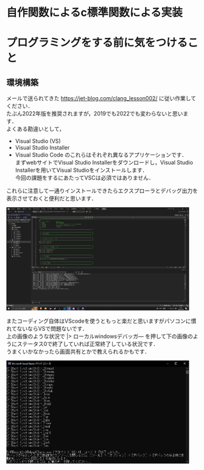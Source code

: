 # 自作関数によるc標準関数による実装

# プログラミングをする前に気をつけること

## 環境構築
メールで送られてきた https://jet-blog.com/clang_lesson002/ に従い作業してください．  
たぶん2022年版を推奨されますが，2019でも2022でも変わらないと思います．  
よくある勘違いとして，
- Visual Studio (VS)
- Visual Studio Installer
- Visual Studio Code
のこれらはそれぞれ異なるアプリケーションです．  
まずwebサイトでVisual Studio Installerをダウンロードし，Visual Studio Installerを用いてVisual Studioをインストールします．  
今回の課題をするにあたってVSCは必須ではありません．

これらに注意して一通りインストールできたらエクスプローラとデバッグ出力を表示させておくと便利だと思います．  

<img src="/img/vsstatus.png" alt="vsstatus" width="480" height="270">

またコーディング自体はVScodeを使うともっと楽だと思いますがパソコンに慣れてないならVSで問題ないです．  
上の画像のような状況で |> ローカルwindowsデバッガ― を押して下の画像のようにステータス0で終了していれば正常終了している状況です．  
うまくいかなかったら画面共有とかで教えられるかもです．

<img src="/img/exitw0.png" alt="exitw0" width="480" height="270">
